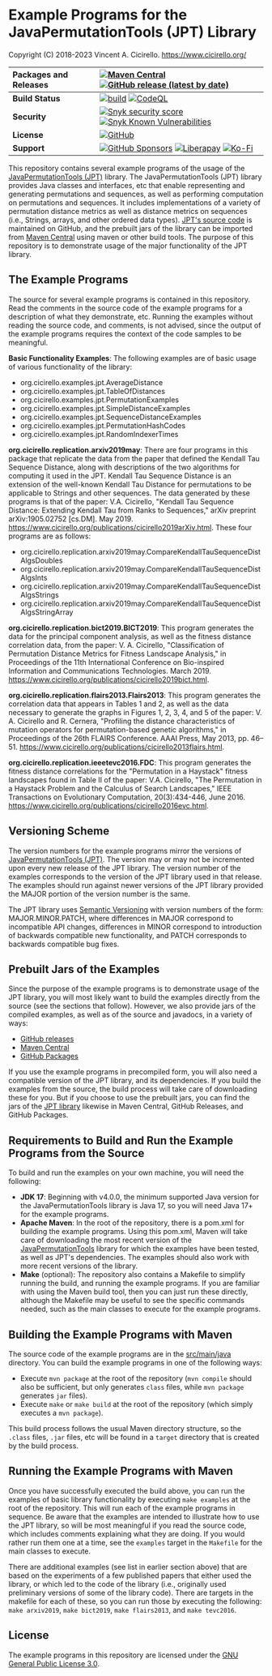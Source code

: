 # Example Programs for the JavaPermutationTools (JPT) Library

Copyright (C) 2018-2023 Vincent A. Cicirello. https://www.cicirello.org/

| __Packages and Releases__ | [![Maven Central](https://img.shields.io/maven-central/v/org.cicirello/jpt-examples.svg?label=Maven%20Central&logo=apachemaven)](https://central.sonatype.com/artifact/org.cicirello/jpt-examples/) [![GitHub release (latest by date)](https://img.shields.io/github/v/release/cicirello/jpt-examples?logo=GitHub)](https://github.com/cicirello/jpt-examples/releases) |
| :--- | :--- |
| __Build Status__ | [![build](https://github.com/cicirello/jpt-examples/workflows/build/badge.svg)](https://github.com/cicirello/jpt-examples/actions/workflows/build.yml) [![CodeQL](https://github.com/cicirello/jpt-examples/actions/workflows/codeql-analysis.yml/badge.svg)](https://github.com/cicirello/jpt-examples/actions/workflows/codeql-analysis.yml) |
| __Security__ | [![Snyk security score](https://snyk-widget.herokuapp.com/badge/mvn/org.cicirello/jpt-examples/badge.svg)](https://snyk.io/vuln/maven%3Aorg.cicirello%3Ajpt-examples) [![Snyk Known Vulnerabilities](https://snyk.io/test/github/cicirello/jpt-examples/badge.svg)](https://snyk.io/test/github/cicirello/jpt-examples) |
| __License__ | [![GitHub](https://img.shields.io/github/license/cicirello/jpt-examples)](https://github.com/cicirello/jpt-examples/blob/main/LICENSE) |
| __Support__ | [![GitHub Sponsors](https://img.shields.io/badge/sponsor-30363D?logo=GitHub-Sponsors&logoColor=#EA4AAA)](https://github.com/sponsors/cicirello) [![Liberapay](https://img.shields.io/badge/Liberapay-F6C915?logo=liberapay&logoColor=black)](https://liberapay.com/cicirello) [![Ko-Fi](https://img.shields.io/badge/Ko--fi-F16061?logo=ko-fi&logoColor=white)](https://ko-fi.com/cicirello) |

This repository contains several example programs of the 
usage of the [JavaPermutationTools (JPT)](https://jpt.cicirello.org) 
library. The JavaPermutationTools (JPT) library provides Java classes 
and interfaces, etc that enable representing and generating permutations 
and sequences, as well as performing computation on permutations and 
sequences. It includes implementations of a variety of permutation 
distance metrics as well as distance metrics on sequences (i.e., 
Strings, arrays, and other ordered data 
types). [JPT's source code](https://github.com/cicirello/JavaPermutationTools) is 
maintained on GitHub, and the prebuilt jars of the library can be imported 
from [Maven Central](https://central.sonatype.com/artifact/org.cicirello/jpt/) 
using maven or other build tools. The purpose of this repository is to 
demonstrate usage of the major functionality of the JPT library.

## The Example Programs

The source for several example programs is contained in this repository.
Read the comments in the source code of the example programs 
for a description of what they demonstrate, etc. Running the 
examples without reading the source code, and comments, 
is not advised, since the output of the example programs 
requires the context of the code samples to be meaningful.

__Basic Functionality Examples__: The following 
examples are of basic usage of various functionality of the library:
* org.cicirello.examples.jpt.AverageDistance
* org.cicirello.examples.jpt.TableOfDistances
* org.cicirello.examples.jpt.PermutationExamples
* org.cicirello.examples.jpt.SimpleDistanceExamples
* org.cicirello.examples.jpt.SequenceDistanceExamples
* org.cicirello.examples.jpt.PermutationHashCodes
* org.cicirello.examples.jpt.RandomIndexerTimes

__org.cicirello.replication.arxiv2019may__: There are four programs in this package that
replicate the data from the paper that defined the Kendall Tau Sequence Distance, along with
descriptions of the two algorithms for computing it used in the JPT.  Kendall Tau Sequence Distance
is an extension of the well-known Kendall Tau Distance for permutations to be applicable to
Strings and other sequences.  The data generated by these programs is that of the paper:
V.A. Cicirello, "Kendall Tau Sequence Distance: Extending Kendall Tau from Ranks to Sequences," 
arXiv preprint arXiv:1905.02752 [cs.DM]. May 2019. https://www.cicirello.org/publications/cicirello2019arXiv.html.
These four programs are as follows:
* org.cicirello.replication.arxiv2019may.CompareKendallTauSequenceDistAlgsDoubles
* org.cicirello.replication.arxiv2019may.CompareKendallTauSequenceDistAlgsInts
* org.cicirello.replication.arxiv2019may.CompareKendallTauSequenceDistAlgsStrings
* org.cicirello.replication.arxiv2019may.CompareKendallTauSequenceDistAlgsStringArray

__org.cicirello.replication.bict2019.BICT2019__: This program generates the data for the
principal component analysis, as well as the fitness distance correlation data,
from the paper:
V. A. Cicirello, "Classification of Permutation Distance Metrics for Fitness Landscape Analysis," 
in Proceedings of the 11th International Conference on Bio-inspired Information and 
Communications Technologies.  March 2019. https://www.cicirello.org/publications/cicirello2019bict.html.

__org.cicirello.replication.flairs2013.Flairs2013__: This program generates the correlation
data that appears in Tables 1 and 2, as well as the data necessary to generate the
graphs in Figures 1, 2, 3, 4, and 5 of the paper:
V. A. Cicirello and R. Cernera, "Profiling the distance characteristics 
of mutation operators for permutation-based genetic algorithms," 
in Proceedings of the 26th FLAIRS Conference. AAAI Press, 
May 2013, pp. 46–51. https://www.cicirello.org/publications/cicirello2013flairs.html.

__org.cicirello.replication.ieeetevc2016.FDC__: This program generates the fitness 
distance correlations for the "Permutation in a Haystack" fitness landscapes 
found in Table II of the paper:
V.A. Cicirello, "The Permutation in a Haystack Problem and the Calculus of Search Landscapes," 
IEEE Transactions on Evolutionary Computation, 20(3):434-446, 
June 2016. https://www.cicirello.org/publications/cicirello2016evc.html.

## Versioning Scheme

The version numbers for the example programs mirror the versions of
[JavaPermutationTools (JPT)](https://jpt.cicirello.org). The version may 
or may not be incremented upon every new release of the JPT library. The 
version number of the examples corresponds to the version of the JPT 
library used in that release.  The examples should run against newer 
versions of the JPT library provided the MAJOR portion of the version 
number is the same.  

The JPT library uses [Semantic Versioning](https://semver.org/) with 
version numbers of the form: MAJOR.MINOR.PATCH, where differences 
in MAJOR correspond to incompatible API changes, differences in MINOR 
correspond to introduction of backwards compatible new functionality, 
and PATCH corresponds to backwards compatible bug fixes.

## Prebuilt Jars of the Examples

Since the purpose of the example programs is to demonstrate usage of the
JPT library, you will most likely want to build the examples
directly from the source (see the sections that follow).  However, we
also provide jars of the compiled examples, as well as of the source and javadocs, 
in a variety of ways:
* [GitHub releases](https://github.com/cicirello/jpt-examples/releases)
* [Maven Central](https://central.sonatype.com/artifact/org.cicirello/jpt-examples/)
* [GitHub Packages](https://github.com/cicirello?tab=packages&repo_name=jpt-examples)

If you use the example programs in precompiled form, you will also need
a compatible version of the JPT library, and its dependencies. If you
build the examples from the source, the build process will take care of downloading these
for you. But if you choose to use the prebuilt jars, you can find the jars
of the [JPT library](https://github.com/cicirello/JavaPermutationTools) 
likewise in Maven Central, GitHub Releases, and GitHub Packages.

## Requirements to Build and Run the Example Programs from the Source

To build and run the examples on your own machine, you will need the following:
* __JDK 17__: Beginning with v4.0.0, the minimum supported Java version for the 
  JavaPermutationTools library is Java 17, so you will need Java 17+ for the example programs. 
* __Apache Maven__: In the root of the repository, there is a pom.xml for building the example programs. Using this pom.xml, Maven will take care of downloading the most recent version of the [JavaPermutationTools](https://jpt.cicirello.org/) library for which the examples have been tested, as well as JPT's dependencies. The examples should also work with more recent versions of the library.
* __Make__ (optional): The repository also contains a Makefile to simplify running the build, and running the example programs. If you are familiar with using the Maven build tool, then you can just run these directly, although the Makefile may be useful to see the specific commands needed, such as the main classes to execute for the example programs.

## Building the Example Programs with Maven

The source code of the example programs are
in the [src/main/java](src/main/java) directory.  You can build the example 
programs in one of the following ways:
* Execute `mvn package` at the root of the repository (`mvn compile` should also be sufficient, but only generates `class` files, while `mvn package` generates `jar` files).
* Execute `make` or `make build` at the root of the repository (which simply executes a `mvn package`). 

This build process follows the usual Maven directory structure, so 
the `.class` files, `.jar` files, etc will be found in a `target` 
directory that is created by the build process.

## Running the Example Programs with Maven

Once you have successfully executed the build above, you can run the 
examples of basic library functionality by executing `make examples` 
at the root of the repository. This will run each of the example 
programs in sequence. Be aware that the examples are intended to 
illustrate how to use the JPT library, so will be most meaningful 
if you read the source code, which includes comments explaining what 
they are doing. If you would rather run them one at a time, see 
the `examples` target in the `Makefile` for the main classes to execute.

There are additional examples (see list in earlier section above) that
are based on the experiments of a few published papers that either used 
the library, or which led to the code of the library (i.e., originally 
used preliminary versions of some of the library code). There are 
targets in the makefile for each of these, so you can run those by 
executing the following: `make arxiv2019`, `make bict2019`, 
`make flairs2013`, and `make tevc2016`.

## License

The example programs in this repository are licensed under 
the [GNU General Public License 3.0](https://www.gnu.org/licenses/gpl-3.0.en.html).

